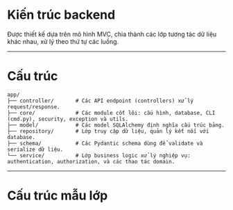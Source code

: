 # Kiến trúc backend

Được thiết kế dựa trên mô hình MVC, chia thành các lớp tương tác dữ liệu khác nhau, xử lý theo thứ tự các luồng.

---
# Cấu trúc 
```
app/
├── controller/       # Các API endpoint (controllers) xử lý request/response.
├── core/             # Các module cốt lõi: cấu hình, database, CLI (cmd.py), security, exception và utils.
├── model/            # Các model SQLAlchemy định nghĩa cấu trúc bảng.
├── repository/       # Lớp truy cập dữ liệu, quản lý kết nối với database.
├── schema/           # Các Pydantic schema dùng để validate và serialize dữ liệu.
└── service/          # Lớp business logic xử lý nghiệp vụ: authentication, authorization, và các thao tác domain.
```
---
# Cấu trúc mẫu lớp 